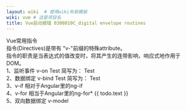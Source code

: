 ```yaml
---
layout: wiki  # 使用wiki布局模板
wiki: vue # 这是项目名
title: Vue启动报错 0308010C_digital envelope routines
---
```


Vue常用指令  
指令(Directives)是带有 "v-"前缀的特殊attribute。  
指令的职责是当表达式的值改变时，将其产生的连带影响，响应式地作用于DOM。   
1、监听事件 v-on Test 简写为： Test   
2、数据绑定 v-bind Test 简写为： Test   
3、v-if 相对于Angular里的ng-if   
4、v-for 相当于Angular里的ng-for*   {{ todo.text }}  
5、双向数据绑定 v-model